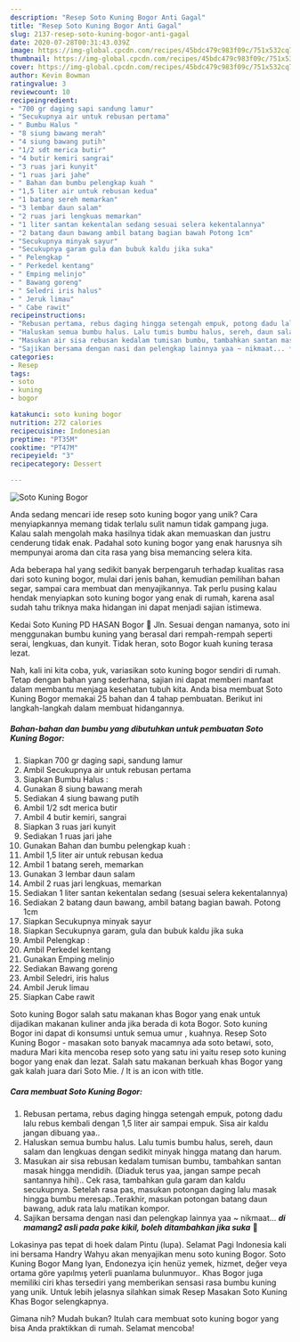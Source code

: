 ```yaml
---
description: "Resep Soto Kuning Bogor Anti Gagal"
title: "Resep Soto Kuning Bogor Anti Gagal"
slug: 2137-resep-soto-kuning-bogor-anti-gagal
date: 2020-07-28T00:31:43.039Z
image: https://img-global.cpcdn.com/recipes/45bdc479c983f09c/751x532cq70/soto-kuning-bogor-foto-resep-utama.jpg
thumbnail: https://img-global.cpcdn.com/recipes/45bdc479c983f09c/751x532cq70/soto-kuning-bogor-foto-resep-utama.jpg
cover: https://img-global.cpcdn.com/recipes/45bdc479c983f09c/751x532cq70/soto-kuning-bogor-foto-resep-utama.jpg
author: Kevin Bowman
ratingvalue: 3
reviewcount: 10
recipeingredient:
- "700 gr daging sapi sandung lamur"
- "Secukupnya air untuk rebusan pertama"
- " Bumbu Halus "
- "8 siung bawang merah"
- "4 siung bawang putih"
- "1/2 sdt merica butir"
- "4 butir kemiri sangrai"
- "3 ruas jari kunyit"
- "1 ruas jari jahe"
- " Bahan dan bumbu pelengkap kuah "
- "1,5 liter air untuk rebusan kedua"
- "1 batang sereh memarkan"
- "3 lembar daun salam"
- "2 ruas jari lengkuas memarkan"
- "1 liter santan kekentalan sedang sesuai selera kekentalannya"
- "2 batang daun bawang ambil batang bagian bawah Potong 1cm"
- "Secukupnya minyak sayur"
- "Secukupnya garam gula dan bubuk kaldu jika suka"
- " Pelengkap "
- " Perkedel kentang"
- " Emping melinjo"
- " Bawang goreng"
- " Seledri iris halus"
- " Jeruk limau"
- " Cabe rawit"
recipeinstructions:
- "Rebusan pertama, rebus daging hingga setengah empuk, potong dadu lalu rebus kembali dengan 1,5 liter air sampai empuk. Sisa air kaldu jangan dibuang yaa.."
- "Haluskan semua bumbu halus. Lalu tumis bumbu halus, sereh, daun salam dan lengkuas dengan sedikit minyak hingga matang dan harum."
- "Masukan air sisa rebusan kedalam tumisan bumbu, tambahkan santan masak hingga mendidih. (Diaduk terus yaa, jangan sampe pecah santannya hihi).. Cek rasa, tambahkan gula garam dan kaldu secukupnya. Setelah rasa pas, masukan potongan daging lalu masak hingga bumbu meresap..Terakhir, masukan potongan batang daun bawang, aduk rata lalu matikan kompor."
- "Sajikan bersama dengan nasi dan pelengkap lainnya yaa ~ nikmaat... ***di mamang2 asli pada pake kikil, boleh ditambahkan jika suka*** 🙂"
categories:
- Resep
tags:
- soto
- kuning
- bogor

katakunci: soto kuning bogor 
nutrition: 272 calories
recipecuisine: Indonesian
preptime: "PT35M"
cooktime: "PT47M"
recipeyield: "3"
recipecategory: Dessert

---
```



![Soto Kuning Bogor](https://img-global.cpcdn.com/recipes/45bdc479c983f09c/751x532cq70/soto-kuning-bogor-foto-resep-utama.jpg)

Anda sedang mencari ide resep soto kuning bogor yang unik? Cara menyiapkannya memang tidak terlalu sulit namun tidak gampang juga. Kalau salah mengolah maka hasilnya tidak akan memuaskan dan justru cenderung tidak enak. Padahal soto kuning bogor yang enak harusnya sih mempunyai aroma dan cita rasa yang bisa memancing selera kita.

Ada beberapa hal yang sedikit banyak berpengaruh terhadap kualitas rasa dari soto kuning bogor, mulai dari jenis bahan, kemudian pemilihan bahan segar, sampai cara membuat dan menyajikannya. Tak perlu pusing kalau hendak menyiapkan soto kuning bogor yang enak di rumah, karena asal sudah tahu triknya maka hidangan ini dapat menjadi sajian istimewa.

Kedai Soto Kuning PD HASAN Bogor 📍 Jln. Sesuai dengan namanya, soto ini menggunakan bumbu kuning yang berasal dari rempah-rempah seperti serai, lengkuas, dan kunyit. Tidak heran, soto Bogor kuah kuning terasa lezat.


Nah, kali ini kita coba, yuk, variasikan soto kuning bogor sendiri di rumah. Tetap dengan bahan yang sederhana, sajian ini dapat memberi manfaat dalam membantu menjaga kesehatan tubuh kita. Anda bisa membuat Soto Kuning Bogor memakai 25 bahan dan 4 tahap pembuatan. Berikut ini langkah-langkah dalam membuat hidangannya.

<!--inarticleads1-->

##### Bahan-bahan dan bumbu yang dibutuhkan untuk pembuatan Soto Kuning Bogor:

1. Siapkan 700 gr daging sapi, sandung lamur
1. Ambil Secukupnya air untuk rebusan pertama
1. Siapkan  Bumbu Halus :
1. Gunakan 8 siung bawang merah
1. Sediakan 4 siung bawang putih
1. Ambil 1/2 sdt merica butir
1. Ambil 4 butir kemiri, sangrai
1. Siapkan 3 ruas jari kunyit
1. Sediakan 1 ruas jari jahe
1. Gunakan  Bahan dan bumbu pelengkap kuah :
1. Ambil 1,5 liter air untuk rebusan kedua
1. Ambil 1 batang sereh, memarkan
1. Gunakan 3 lembar daun salam
1. Ambil 2 ruas jari lengkuas, memarkan
1. Sediakan 1 liter santan kekentalan sedang (sesuai selera kekentalannya)
1. Sediakan 2 batang daun bawang, ambil batang bagian bawah. Potong 1cm
1. Siapkan Secukupnya minyak sayur
1. Siapkan Secukupnya garam, gula dan bubuk kaldu jika suka
1. Ambil  Pelengkap :
1. Ambil  Perkedel kentang
1. Gunakan  Emping melinjo
1. Sediakan  Bawang goreng
1. Ambil  Seledri, iris halus
1. Ambil  Jeruk limau
1. Siapkan  Cabe rawit


Soto kuning Bogor salah satu makanan khas Bogor yang enak untuk dijadikan makanan kuliner anda jika berada di kota Bogor. Soto kuning Bogor ini dapat di konsumsi untuk semua umur , kuahnya. Resep Soto Kuning Bogor - masakan soto banyak macamnya ada soto betawi, soto, madura Mari kita mencoba resep soto yang satu ini yaitu resep soto kuning bogor yang enak dan lezat. Salah satu makanan berkuah khas Bogor yang gak kalah juara dari Soto Mie. / It is an icon with title. 

<!--inarticleads2-->

##### Cara membuat Soto Kuning Bogor:

1. Rebusan pertama, rebus daging hingga setengah empuk, potong dadu lalu rebus kembali dengan 1,5 liter air sampai empuk. Sisa air kaldu jangan dibuang yaa..
1. Haluskan semua bumbu halus. Lalu tumis bumbu halus, sereh, daun salam dan lengkuas dengan sedikit minyak hingga matang dan harum.
1. Masukan air sisa rebusan kedalam tumisan bumbu, tambahkan santan masak hingga mendidih. (Diaduk terus yaa, jangan sampe pecah santannya hihi).. Cek rasa, tambahkan gula garam dan kaldu secukupnya. Setelah rasa pas, masukan potongan daging lalu masak hingga bumbu meresap..Terakhir, masukan potongan batang daun bawang, aduk rata lalu matikan kompor.
1. Sajikan bersama dengan nasi dan pelengkap lainnya yaa ~ nikmaat... ***di mamang2 asli pada pake kikil, boleh ditambahkan jika suka*** 🙂


Lokasinya pas tepat di hoek dalam Pintu (lupa). Selamat Pagi Indonesia kali ini bersama Handry Wahyu akan menyajikan menu soto kuning Bogor. Soto Kuning Bogor Mang Iyan, Endonezya için henüz yemek, hizmet, değer veya ortama göre yapılmış yeterli puanlama bulunmuyor.. Khas Bogor juga memiliki ciri khas tersediri yang memberikan sensasi rasa bumbu kuning yang unik. Untuk lebih jelasnya silahkan simak Resep Masakan Soto Kuning Khas Bogor selengkapnya. 

Gimana nih? Mudah bukan? Itulah cara membuat soto kuning bogor yang bisa Anda praktikkan di rumah. Selamat mencoba!
